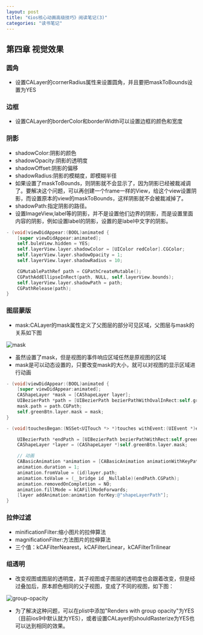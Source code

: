 ```yaml
---
layout: post
title: "《ios核心动画高级技巧》阅读笔记(3)"
categories: "读书笔记"
---
```


## 第四章 视觉效果

### 圆角

* 设置CALayer的cornerRadius属性来设置圆角，并且要把maskToBounds设置为YES

### 边框

* 设置CALayer的borderColor和borderWidth可以设置边框的颜色和宽度

### 阴影

* shadowColor:阴影的颜色
* shadowOpacity:阴影的透明度
* shadowOffset:阴影的偏移
* shadowRadius:阴影的模糊度，即模糊半径
* 如果设置了maskToBounds，则阴影就不会显示了，因为阴影已经被裁减调了。要解决这个问题，可以再创建一个frame一样的View，给这个view设置阴影，而设置原本的view的maskToBounds，这样阴影就不会被裁减掉了。
* shadowPath:指定阴影的路径。
* 设置ImageView,label等的阴影，并不是设置他们边界的阴影，而是设置里面内容的阴影，例如设置label的阴影，设置的是label中文字的阴影。

```objectivec
- (void)viewDidAppear:(BOOL)animated {
    [super viewDidAppear:animated];
    self.buleView.hidden = YES;
    self.layerView.layer.shadowColor = [UIColor redColor].CGColor;
    self.layerView.layer.shadowOpacity = 1;
    self.layerView.layer.shadowRadius = 10;

    CGMutablePathRef path = CGPathCreateMutable();
    CGPathAddEllipseInRect(path, NULL, self.layerView.bounds);
    self.layerView.layer.shadowPath = path;
    CGPathRelease(path);
}
```

### 图层蒙版

* mask:CALayer的mask属性定义了父图层的部分可见区域，父图层与mask的关系如下图

![mask](http://oldblog.shicishuzhai.com/87291a0061be6a254bd4937851ecf4d8.png)

* 虽然设置了mask，但是视图的事件响应区域任然是原视图的区域
* mask是可以动态设置的，只要改变mask的大小，就可以对视图的显示区域进行动画

```objectivec
- (void)viewDidAppear:(BOOL)animated {
    [super viewDidAppear:animated];
    CAShapeLayer *mask = [CAShapeLayer layer];
    UIBezierPath *path = [UIBezierPath bezierPathWithOvalInRect:self.greenBtn.bounds];
    mask.path = path.CGPath;
    self.greenBtn.layer.mask = mask;
}

- (void)touchesBegan:(NSSet<UITouch *> *)touches withEvent:(UIEvent *)event {

    UIBezierPath *endPath = [UIBezierPath bezierPathWithRect:self.greenBtn.bounds];
    CAShapeLayer *layer = (CAShapeLayer *)self.greenBtn.layer.mask;

    // 动画
    CABasicAnimation *animation = [CABasicAnimation animationWithKeyPath:@"path"];
    animation.duration = 1;
    animation.fromValue = (id)layer.path;
    animation.toValue = (__bridge id _Nullable)(endPath.CGPath);
    animation.removedOnCompletion = NO;
    animation.fillMode = kCAFillModeForwards;
    [layer addAnimation:animation forKey:@"shapeLayerPath"];
}
```

### 拉伸过滤

* minificationFilter:缩小图片的拉伸算法
* magnificationFilter:方法图片的拉伸算法
* 三个值：kCAFilterNearest，kCAFilterLinear，kCAFilterTrilinear

### 组透明

* 改变视图或图层的透明度，其子视图或子图层的透明度也会跟着改变，但是经过叠加后，原本颜色相同的父子视图，变成了不同的视图，如下图：

![group-opacity](http://oldblog.shicishuzhai.com/dda57bde043a3358e1cbc03af4fcbcf1.png)

* 为了解决这种问题，可以在plist中添加"Renders with group opacity"为YES（目前ios9中默认就为YES），或者设置CALayer的shouldRasterize为YES也可以达到相同的效果。
